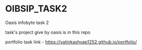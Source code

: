 # OIBSIP_TASK2

Oasis infobyte task 2

task's project give by oasis is in this repo

portfolio task link -  https://yatinkashyap1252.github.io/portfolio/

